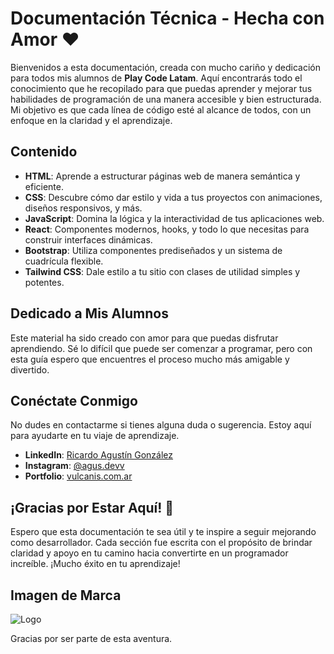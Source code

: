 # Documentación Técnica - Hecha con Amor ❤️

Bienvenidos a esta documentación, creada con mucho cariño y dedicación para todos mis alumnos de **Play Code Latam**. Aquí encontrarás todo el conocimiento que he recopilado para que puedas aprender y mejorar tus habilidades de programación de una manera accesible y bien estructurada. Mi objetivo es que cada línea de código esté al alcance de todos, con un enfoque en la claridad y el aprendizaje.

## Contenido

- **HTML**: Aprende a estructurar páginas web de manera semántica y eficiente.
- **CSS**: Descubre cómo dar estilo y vida a tus proyectos con animaciones, diseños responsivos, y más.
- **JavaScript**: Domina la lógica y la interactividad de tus aplicaciones web.
- **React**: Componentes modernos, hooks, y todo lo que necesitas para construir interfaces dinámicas.
- **Bootstrap**: Utiliza componentes prediseñados y un sistema de cuadrícula flexible.
- **Tailwind CSS**: Dale estilo a tu sitio con clases de utilidad simples y potentes.

## Dedicado a Mis Alumnos

Este material ha sido creado con amor para que puedas disfrutar aprendiendo. Sé lo difícil que puede ser comenzar a programar, pero con esta guía espero que encuentres el proceso mucho más amigable y divertido.

## Conéctate Conmigo

No dudes en contactarme si tienes alguna duda o sugerencia. Estoy aquí para ayudarte en tu viaje de aprendizaje.

- **LinkedIn**: [Ricardo Agustín González](https://www.linkedin.com/in/ricardoagustingonzalez/)
- **Instagram**: [@agus.devv](https://www.instagram.com/agus.devv/)
- **Portfolio**: [vulcanis.com.ar](http://vulcanis.com.ar)

## ¡Gracias por Estar Aquí! 🌟

Espero que esta documentación te sea útil y te inspire a seguir mejorando como desarrollador. Cada sección fue escrita con el propósito de brindar claridad y apoyo en tu camino hacia convertirte en un programador increíble. ¡Mucho éxito en tu aprendizaje!

## Imagen de Marca

![Logo](A.jpg)

Gracias por ser parte de esta aventura.
